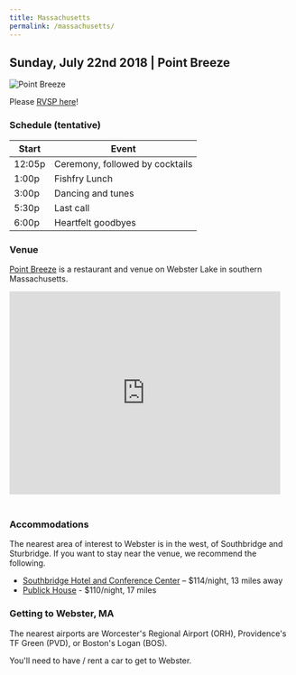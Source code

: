 ```yaml
---
title: Massachusetts
permalink: /massachusetts/
---
```


## Sunday, July 22nd 2018 | Point Breeze

![Point Breeze](/images/point_breeze.jpeg)

Please [RVSP here](https://goo.gl/forms/R4FaelVPDCOp7wJR2)!


### Schedule (tentative)

Start | Event
------------ | -------------
12:05p | Ceremony, followed by cocktails
1:00p | Fishfry Lunch
3:00p | Dancing and tunes
5:30p | Last call
6:00p | Heartfelt goodbyes


### Venue

[Point Breeze](https://www.pointbreezeonwebsterlake.com/) is a restaurant and venue on Webster Lake in southern Massachusetts.

<iframe src="https://www.google.com/maps/embed?pb=!1m14!1m8!1m3!1d11853.750645891125!2d-71.8395641!3d42.0337945!3m2!1i1024!2i768!4f13.1!3m3!1m2!1s0x0%3A0xaa073de7c17309f!2sPoint+Breeze!5e0!3m2!1sen!2sus!4v1516558063789" width="480" height="360" frameborder="0" style="border:0; margin-bottom: 20px" allowfullscreen></iframe>


### Accommodations

The nearest area of interest to Webster is in the west, of Southbridge and Sturbridge. If you want to stay near the venue, we recommend the following.

- [Southbridge Hotel and Conference Center](http://www.southbridgehotel.com/) – $114/night, 13 miles away
- [Publick House](http://www.publickhouse.com/accommodations/publick-house-historic-inn) - $110/night, 17 miles


### Getting to Webster, MA

The nearest airports are Worcester's Regional Airport (ORH), Providence's TF Green (PVD), or Boston's Logan (BOS).

You'll need to have / rent a car to get to Webster.
